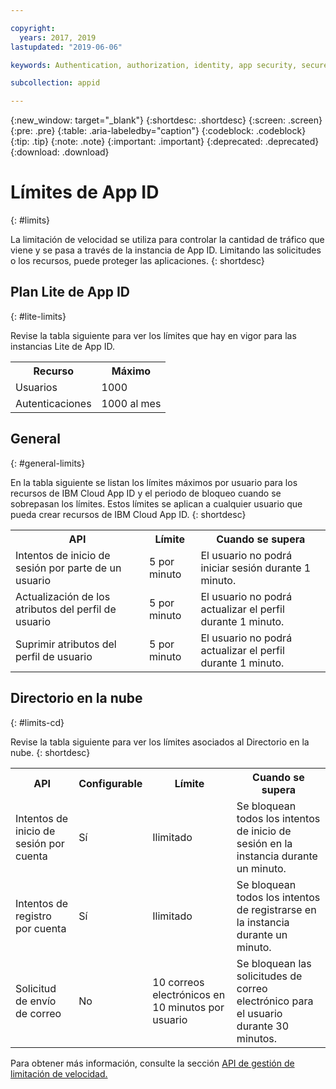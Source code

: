 ```yaml
---

copyright:
  years: 2017, 2019
lastupdated: "2019-06-06"

keywords: Authentication, authorization, identity, app security, secure, rates, cloud directory, rate limit, attempts

subcollection: appid

---
```


{:new_window: target="_blank"}
{:shortdesc: .shortdesc}
{:screen: .screen}
{:pre: .pre}
{:table: .aria-labeledby="caption"}
{:codeblock: .codeblock}
{:tip: .tip}
{:note: .note}
{:important: .important}
{:deprecated: .deprecated}
{:download: .download}


# Límites de App ID
{: #limits}

La limitación de velocidad se utiliza para controlar la cantidad de tráfico que viene y se pasa a través de la instancia de App ID. Limitando las solicitudes o los recursos, puede proteger las aplicaciones.
{: shortdesc}

## Plan Lite de App ID 
{: #lite-limits}

Revise la tabla siguiente para ver los límites que hay en vigor para las instancias Lite de App ID. 

<table>
    <tr>
        <th>Recurso</th>
        <th>Máximo</th>
    </tr>
    <tr>
        <td>Usuarios</td>
        <td>1000</td>
    </tr>
    <tr>
        <td>Autenticaciones</td>
        <td>1000 al mes</td>
    </tr>
</table>

## General
{: #general-limits}

En la tabla siguiente se listan los límites máximos por usuario para los recursos de IBM Cloud App ID y el periodo de bloqueo cuando se sobrepasan los límites. Estos límites se aplican a cualquier usuario que pueda crear recursos de IBM Cloud App ID.
{: shortdesc}

<table>
    <tr>
        <th>API</th>
        <th>Límite</th>
        <th>Cuando se supera</th>
    </tr>
    <tr>
        <td>Intentos de inicio de sesión por parte de un usuario</td>
        <td>5 por minuto</td>
        <td>El usuario no podrá iniciar sesión durante 1 minuto.</td>
    </tr>
    <tr>
        <td>Actualización de los atributos del perfil de usuario</td>
        <td>5 por minuto</td>
        <td>El usuario no podrá actualizar el perfil durante 1 minuto.</td>
    </tr>
        <td>Suprimir atributos del perfil de usuario</td>
        <td>5 por minuto</td>
        <td>El usuario no podrá actualizar el perfil durante 1 minuto.</td>
    </tr>
</table>



## Directorio en la nube
{: #limits-cd}

Revise la tabla siguiente para ver los límites asociados al Directorio en la nube.
{: shortdesc}

<table>
    <tr>
        <th>API</th>
        <th>Configurable</th>
        <th>Límite</th>
        <th>Cuando se supera</th>
    </tr>
    <tr>
        <td>Intentos de inicio de sesión por cuenta</td>
        <td>Sí</td>
        <td>Ilimitado</td>
        <td>Se bloquean todos los intentos de inicio de sesión en la instancia durante un minuto.</td>
    </tr>
    <tr>
        <td>Intentos de registro por cuenta</td>
        <td>Sí</td>
        <td>Ilimitado</td>
        <td>Se bloquean todos los intentos de registrarse en la instancia durante un minuto.</td>
    </tr>
    <tr>
        <td>Solicitud de envío de correo</td>
        <td>No</td>
        <td>10 correos electrónicos en 10 minutos por usuario</td>
        <td>Se bloquean las solicitudes de correo electrónico para el usuario durante 30 minutos.</td>
    </tr>
</table>

Para obtener más información, consulte la sección <a href="https://us-south.appid.cloud.ibm.com/swagger-ui/#/Management%20API%20-%20Config/mgmt.updateRateLimitConfig" target="_blank">API de gestión de limitación de velocidad.</a>

